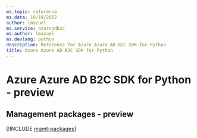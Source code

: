 ```yaml
---
ms.topic: reference
ms.data: 10/19/2022
author: lmazuel
ms.service: azureadb2c
ms.author: lmazuel
ms.devlang: python
description: Reference for Azure Azure AD B2C SDK for Python
title: Azure Azure AD B2C SDK for Python
---
```

# Azure Azure AD B2C SDK for Python - preview

## Management packages - preview
[!INCLUDE [mgmt-packages](azure-ad-b2c-mgmt-index.md)]